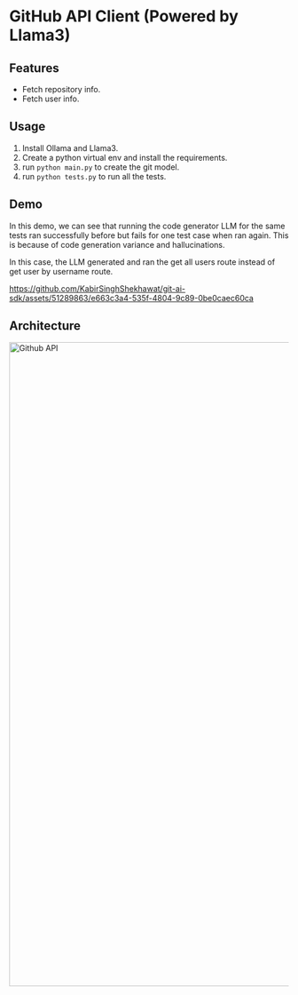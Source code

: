 # GitHub API Client (Powered by Llama3)

## Features
- Fetch repository info.
- Fetch user info.

## Usage

1. Install Ollama and Llama3.
2. Create a python virtual env and install the requirements.
3. run `python main.py` to create the git model.
4. run `python tests.py` to run all the tests.

## Demo

In this demo, we can see that running the code generator LLM
for the same tests ran successfully before but fails for
one test case when ran again. This is because of code 
generation variance and hallucinations.

In this case, the LLM generated and ran the get all users route
instead of get user by username route.


https://github.com/KabirSinghShekhawat/git-ai-sdk/assets/51289863/e663c3a4-535f-4804-9c89-0be0caec60ca

## Architecture

<img width="1160" alt="Github API" src="https://github.com/KabirSinghShekhawat/git-ai-sdk/assets/51289863/c7c493f1-a2e4-420b-9c0d-96417f594a4d">


